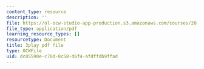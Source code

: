 ```yaml
---
content_type: resource
description: ''
file: https://ol-ocw-studio-app-production.s3.amazonaws.com/courses/20-219-becoming-the-next-bill-nye-writing-and-hosting-the-educational-show-january-iap-2015/dc05590ec70d0c58d6f4afdffdb9ffad_RINP7d9ohaw.pdf
file_type: application/pdf
learning_resource_types: []
resourcetype: Document
title: 3play pdf file
type: OCWFile
uid: dc05590e-c70d-0c58-d6f4-afdffdb9ffad
---
```

